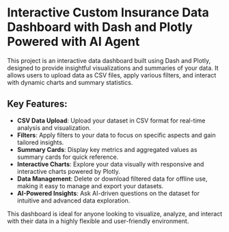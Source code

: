 

# Interactive Custom Insurance Data Dashboard with Dash and Plotly Powered with AI Agent

This project is an interactive data dashboard built using Dash and Plotly, designed to provide insightful visualizations and summaries of your data. It allows users to upload data as CSV files, apply various filters, and interact with dynamic charts and summary statistics. 

## Key Features:
- **CSV Data Upload**: Upload your dataset in CSV format for real-time analysis and visualization.
- **Filters**: Apply filters to your data to focus on specific aspects and gain tailored insights.
- **Summary Cards**: Display key metrics and aggregated values as summary cards for quick reference.
- **Interactive Charts**: Explore your data visually with responsive and interactive charts powered by Plotly.
- **Data Management**: Delete or download filtered data for offline use, making it easy to manage and export your datasets.
- **AI-Powered Insights**: Ask AI-driven questions on the dataset for intuitive and advanced data exploration.

This dashboard is ideal for anyone looking to visualize, analyze, and interact with their data in a highly flexible and user-friendly environment.


